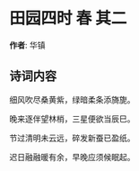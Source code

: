 # 田园四时 春 其二

**作者**: 华镇

## 诗词内容

细风吹尽桑黄紫，绿暗柔条添旖旎。

晚来逐伴望林梢，三星便欲当辰巳。

节过清明未云远，碎发新蚕已盈纸。

迟日融融暖有余，早晚应须候眠起。

